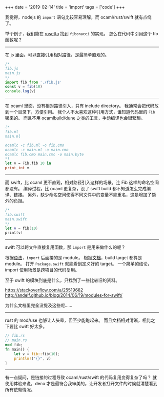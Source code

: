 +++
date = '2019-02-14'
title = 'import'
tags = ['code']
+++

我觉得，nodejs 的 `import` 语句比较容易理解，而 ocaml/rust/swift 就有点绕了。

举个例子，我们能在 [rosetta](https://rosettacode.org/wiki/Fibonacci_sequence) 找到 `fibonacci` 的实现。
怎么在代码中引用这个 fib 函数呢？

---

在 js 里面，可以直接引用相对路径，是最简单直观的。

```javascript
/*
fib.js
main.js
*/
import fib from './fib.js'
const v = fib(10)
console.log(v)
```

---

在 ocaml 里面，没有相对路径引入，只有 include directory。
我通常会把代码放到一个目录下，方便引用。
我个人不太喜欢这种引用方式，谁知道代码里的 `Fib` 哪来的。
而且不用 ocamlbuild/dune 之类的工具，手动编译也会很繁琐。

```ocaml
(*
fib.ml
main.ml

ocamlc -c fib.ml -o fib.cmo
ocamlc -c main.ml -o main.cmo
ocamlc fib.cmo main.cmo -o main.byte
*)
let v = Fib.fib 10 in
print_int v
```

---

而 swift，比 ocaml 更不直观，相对路径引入这样的场景，连 Fib 这样的命名空间都没有。
编译过程，比 ocaml 更复杂，没了 swift build 都不知道怎么完成编译、链接。
另外，缺少命名空间使得不同文件中的变量不能重名，这是增加了额外的负担。

```swift
/*
fib.swift
main.swift
*/
let v = fib(10)
print(v)
```

---

swift 可以跨文件直接复用函数，那 `import` 是用来做什么的呢？

根据[语法](https://docs.swift.org/swift-book/ReferenceManual/Declarations.html#ID354)，`import` 后面接的是 module。
根据[文档](https://docs.swift.org/swift-book/LanguageGuide/AccessControl.html#ID4)，build target 都算是 module。
打开 `Package.swift` 就能看到定义好的 target。
一个简单的结论，import 使用场景是跨项目的代码复用。

至于 swift 的模块到底是什么，只找到了一些比较旧的资料。

https://stackoverflow.com/a/25519682
http://andelf.github.io/blog/2014/06/19/modules-for-swift/

为什么文档里完全没提及这些呢……

---

rust 的 mod/use 也够让人头晕，但至少能跑起来。
而且文档相对清晰，相比之下要比 swift 好太多。

```rust
// fib.rs
// main.rs
mod fib;
fn main() {
    let v = fib::fib(10);
    println!("{}", v)
}
```

---

有一点疑问，是链接的过程导致 ocaml/rust/swift 的代码复用变得复杂了吗？
就使用体验来说，deno 才是最符合我审美的，让开发者打开文件的时候就清楚看到所有依赖情况。
